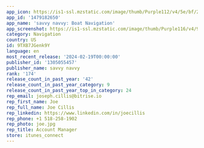 ```yaml
---
app_icon: https://is1-ssl.mzstatic.com/image/thumb/Purple112/v4/5e/bf/2d/5ebf2dc5-1f5c-9442-3dfd-55d9b47da538/AppIcon-1x_U007emarketing-0-7-0-85-220-0.png/1024x1024bb.png
app_id: '1479182650'
app_name: 'savvy navvy: Boat Navigation'
app_screenshot: https://is1-ssl.mzstatic.com/image/thumb/Purple116/v4/93/31/a6/9331a633-50d2-f228-cdea-4dba01b0a139/5af713b9-4672-458c-8c40-b001c4dadd6f_1.png/1242x2688bb.png
category: Navigation
country: US
id: 9TXB7JGenk9Y
language: en
most_recent_release: '2024-02-19T00:00:00'
publisher_id: '1305055457'
publisher_name: savvy navvy
rank: '174'
release_count_in_past_year: '42'
release_count_in_past_year_category: 9
release_count_in_past_year_top_in_category: 24
rep_email: joseph.cillis@bitrise.io
rep_first_name: Joe
rep_full_name: Joe Cillis
rep_linkedin: https://www.linkedin.com/in/joecillis
rep_phone: +1 518-258-1902
rep_photo: joe.jpg
rep_title: Account Manager
store: itunes_connect
---
```

